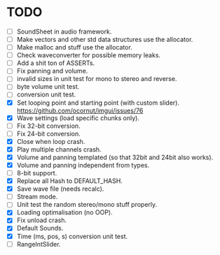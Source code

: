 # TODO

- [ ] SoundSheet in audio framework.
- [ ] Make vectors and other std data structures use the allocator.
- [ ] Make malloc and stuff use the allocator.
- [ ] Check waveconverter for possible memory leaks.
- [ ] Add a shit ton of ASSERTs.
- [ ] Fix panning and volume.
- [ ] invalid sizes in unit test for mono to stereo and reverse.
- [ ] byte volume unit test.
- [ ] conversion unit test.
- [X] Set looping point and starting point (with custom slider). https://github.com/ocornut/imgui/issues/76
- [X] Wave settings (load specific chunks only).
- [ ] Fix 32-bit conversion.
- [ ] Fix 24-bit conversion.
- [X] Close when loop crash.
- [X] Play multiple channels crash.
- [X] Volume and panning templated (so that 32bit and 24bit also works).
- [X] Volume and panning independent from types.
- [ ] 8-bit support.
- [X] Replace all Hash to DEFAULT_HASH.
- [X] Save wave file (needs recalc).
- [ ] Stream mode.
- [ ] Unit test the random stereo/mono stuff properly.
- [X] Loading optimalisation (no OOP).
- [X] Fix unload crash.
- [X] Default Sounds.
- [X] Time (ms, pos, s) conversion unit test.
- [ ] RangeIntSlider.